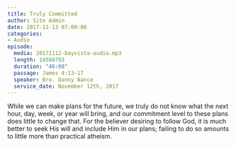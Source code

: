 ```yaml
---
title: Truly Committed
author: Site Admin
date: 2017-11-13 07:00:00
categories:
- Audio
episode:
  media: 20171112-bayvista-audio.mp3
  length: 14580793
  duration: "46:08"
  passage: James 4:13-17
  speaker: Bro. Danny Nance
  service_date: November 12th, 2017
---
```

While we can make plans for the future, we truly do not know what the next hour, day, week, or year will bring, and our commitment level to these plans does little to change that. For the believer desiring to follow God, it is much better to seek His will and include Him in our plans; failing to do so amounts to little more than practical atheism.